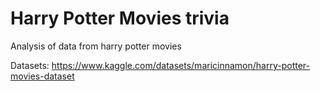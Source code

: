 # Harry Potter Movies trivia
Analysis of data from harry potter movies

Datasets: https://www.kaggle.com/datasets/maricinnamon/harry-potter-movies-dataset

